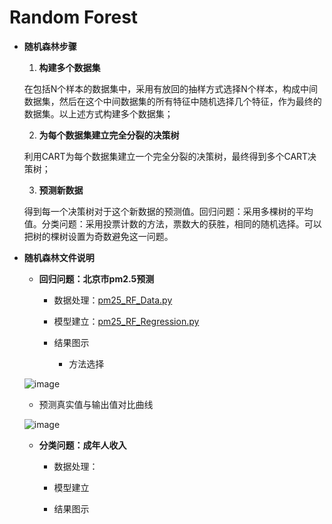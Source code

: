 # Random Forest

+ **随机森林步骤**

   1. **构建多个数据集**

    在包括N个样本的数据集中，采用有放回的抽样方式选择N个样本，构成中间数据集，然后在这个中间数据集的所有特征中随机选择几个特征，作为最终的数据集。以上述方式构建多个数据集；
    
   2. **为每个数据集建立完全分裂的决策树**
      
     利用CART为每个数据集建立一个完全分裂的决策树，最终得到多个CART决策树；
     
   3. **预测新数据**
   
     得到每一个决策树对于这个新数据的预测值。回归问题：采用多棵树的平均值。分类问题：采用投票计数的方法，票数大的获胜，相同的随机选择。可以把树的棵树设置为奇数避免这一问题。

+ **随机森林文件说明**

  + **回归问题：北京市pm2.5预测**
  
     + 数据处理：[pm25_RF_Data.py](https://github.com/Anfany/Machine-Learning-for-Beginner-by-Python3/blob/master/Bagging/Random_Forest/pm25_RF_Data.py)
     
     + 模型建立：[pm25_RF_Regression.py](https://github.com/Anfany/Machine-Learning-for-Beginner-by-Python3/blob/master/Bagging/Random_Forest/pm25_RF_Regression.py)
     
     + 结果图示
     
       + 方法选择
       
  ![image](https://github.com/Anfany/Machine-Learning-for-Beginner-by-Python3/blob/master/Bagging/Random_Forest/method.jpg) 
        
     + 预测真实值与输出值对比曲线
         
    ![image](https://github.com/Anfany/Machine-Learning-for-Beginner-by-Python3/blob/master/Bagging/Random_Forest/duibi.jpg)
         
  
  
  + **分类问题：成年人收入**
    
     + 数据处理：
     
     + 模型建立
     
     + 结果图示
